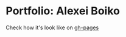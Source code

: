 # Portfolio: Alexei Boiko
Check how it's look like on [gh-pages](https://alexnewhere.github.io/portfolio/)
